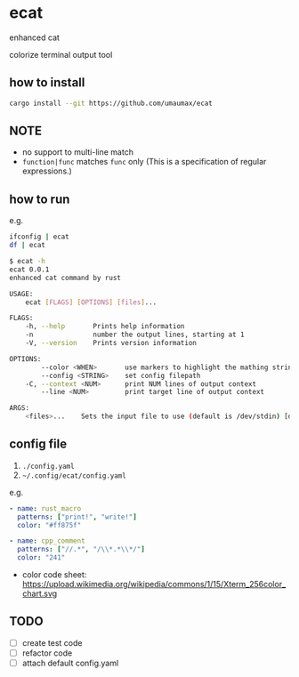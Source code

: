 # ecat

enhanced cat

colorize terminal output tool

## how to install
``` bash
cargo install --git https://github.com/umaumax/ecat
```

## NOTE
* no support to multi-line match
* `function|func` matches `func` only (This is a specification of regular expressions.)

## how to run
e.g.
``` bash
ifconfig | ecat
df | ecat
```

``` bash
$ ecat -h
ecat 0.0.1
enhanced cat command by rust

USAGE:
    ecat [FLAGS] [OPTIONS] [files]...

FLAGS:
    -h, --help       Prints help information
    -n               number the output lines, starting at 1
    -V, --version    Prints version information

OPTIONS:
        --color <WHEN>       use markers to highlight the mathing strings; WHEN is [always], [never], or [auto]
        --config <STRING>    set config filepath
    -C, --context <NUM>      print NUM lines of output context
        --line <NUM>         print target line of output context

ARGS:
    <files>...    Sets the input file to use (default is /dev/stdin) [default: -]
```

## config file
1. `./config.yaml`
2. `~/.config/ecat/config.yaml`

e.g.
``` yaml
- name: rust_macro
  patterns: ["print!", "write!"]
  color: "#ff875f"

- name: cpp_comment
  patterns: ["//.*", "/\\*.*\\*/"]
  color: "241"
```

* color code sheet: [https://upload\.wikimedia\.org/wikipedia/commons/1/15/Xterm\_256color\_chart\.svg]( https://upload.wikimedia.org/wikipedia/commons/1/15/Xterm_256color_chart.svg )

## TODO
* [ ] create test code
* [ ] refactor code
* [ ] attach default config.yaml
